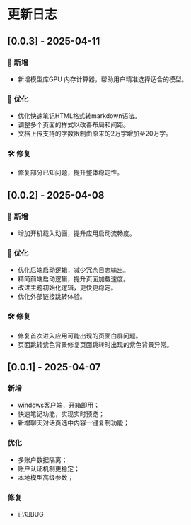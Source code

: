 # 更新日志
## [0.0.3] - 2025-04-11

### 🎉 新增
- 新增模型库GPU 内存计算器，帮助用户精准选择适合的模型。

### 🚀 优化
- 优化快速笔记HTML格式转markdown语法。
- 调整多个页面的样式以改善布局和间距。
- 文档上传支持的字数限制由原来的2万字增加至20万字。

### 🛠 修复
- 修复部分已知问题，提升整体稳定性。

## [0.0.2] - 2025-04-08

### 🎉 新增
- 增加开机载入动画，提升应用启动流畅度。


### 🚀 优化
- 优化后端启动逻辑，减少冗余日志输出。
- 精简前端启动逻辑，提升页面加载速度。
- 改进主题初始化逻辑，更快更稳定。
- 优化外部链接跳转体验。

### 🛠 修复
- 修复首次进入应用可能出现的页面白屏问题。
- 页面跳转紫色背景修复页面跳转时出现的紫色背景异常。

## [0.0.1] - 2025-04-07

### 新增
- windows客户端，开箱即用；
- 快速笔记功能，实现实时预览；
- 新增聊天对话页选中内容一键复制功能；

### 优化
- 多账户数据隔离；
- 账户认证机制更稳定；
- 本地模型高级参数；

### 修复
- 已知BUG

